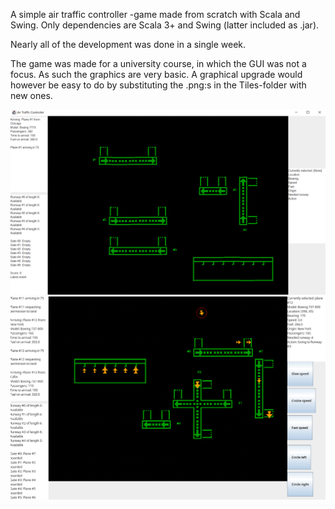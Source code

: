 A simple air traffic controller -game made from scratch with Scala and Swing. Only dependencies are Scala 3+ and Swing (latter included as .jar).

Nearly all of the development was done in a single week.

The game was made for a university course, in which the GUI was not a focus. As such the graphics are very basic. A graphical upgrade would however be easy to do by substituting the .png:s in the Tiles-folder with new ones. 

<picture>
    <source srcset="https://github.com/apodl1/air-traffic-control-game/blob/main/Screenshot2.png">
    <img alt="Screenshot" src="https://github.com/apodl1/air-traffic-control-game/blob/main/Screenshot1.png">
</picture>
<picture>
    <source srcset="https://github.com/apodl1/air-traffic-control-game/blob/main/Screenshot3.png">
    <img alt="Screenshot" src="https://github.com/apodl1/air-traffic-control-game/blob/main/Screenshot3.png">
</picture>
